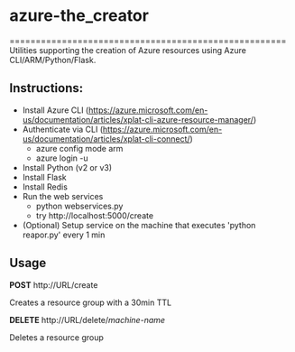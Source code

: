 # azure-the_creator
=====================================================
Utilities supporting the creation of Azure resources using Azure CLI/ARM/Python/Flask.

Instructions:
-------------

- Install Azure CLI (https://azure.microsoft.com/en-us/documentation/articles/xplat-cli-azure-resource-manager/)
- Authenticate via CLI (https://azure.microsoft.com/en-us/documentation/articles/xplat-cli-connect/)
	- azure config mode arm
	- azure login -u <username>
- Install Python (v2 or v3)
- Install Flask
- Install Redis
- Run the web services
	- python webservices.py
	- try http://localhost:5000/create
- (Optional) Setup service on the machine that executes 'python reapor.py' every 1 min


Usage
----------------

**POST** http://URL/create

Creates a resource group with a 30min TTL


**DELETE** http://URL/delete/*machine-name*

Deletes a resource group
